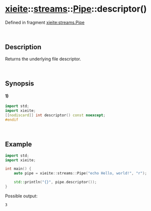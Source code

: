 # [xieite](../../../../../xieite.md)\:\:[streams](../../../../../streams.md)\:\:[Pipe](../../../pipe.md)\:\:descriptor\(\)
Defined in fragment [xieite:streams.Pipe](../../../../../../src/streams/pipe.cpp)

&nbsp;

## Description
Returns the underlying file descriptor.

&nbsp;

## Synopsis
#### 1)
```cpp
import std;
import xieite;
[[nodiscard]] int descriptor() const noexcept;
#endif
```

&nbsp;

## Example
```cpp
import std;
import xieite;

int main() {
    auto pipe = xieite::streams::Pipe("echo Hello, world!", "r");

    std::println("{}", pipe.descriptor());
}
```
Possible output:
```
3
```
